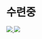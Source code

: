 # 수련중


<div>
  <a align="left" href="https://github.com/Minseok0917">
    <img src="https://github-readme-stats.vercel.app/api?username=Minseok0917&theme=prussian" />
  </a> 
  <a align="left" href="https://github.com/Minseok0917">
    <img src="https://github-readme-stats.vercel.app/api/top-langs/?username=Minseok0917&layout=compact&theme=prussian" />
  </a>
</div>

